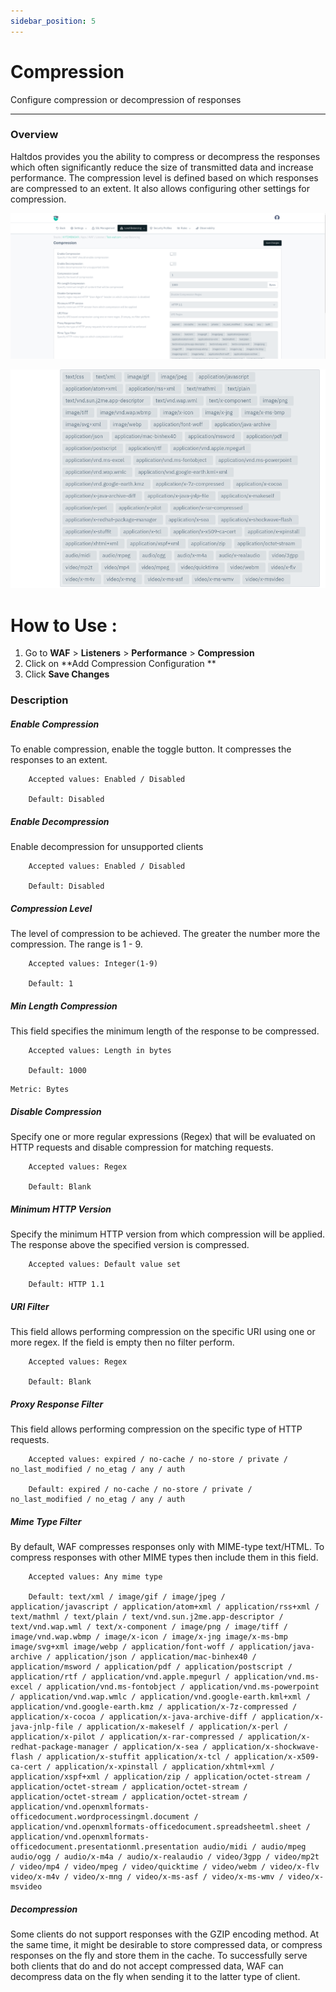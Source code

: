 ```yaml
---
sidebar_position: 5
---
```

# Compression
Configure compression or decompression of responses

---

### Overview 
Haltdos provides you the ability to compress or decompress the responses which often significantly reduce the size of transmitted data and increase performance. The compression level is defined based on which responses are compressed to an extent. It also allows configuring other settings for compression.

![Caching](/img/waf/v8/docs/WAFcompression.png)  

![Compression](/img/waf/v7/docs/performance.png)
# How to Use :
1. Go to **WAF** > **Listeners** > **Performance** > **Compression**
2. Click on **Add Compression Configuration ** 
3. Click **Save Changes** 

### Description 

##### **Enable Compression**

To enable compression, enable the toggle button. It compresses the responses to an extent.

```
    Accepted values: Enabled / Disabled 

    Default: Disabled
```


##### **Enable Decompression**

Enable decompression for unsupported clients

```
    Accepted values: Enabled / Disabled 

    Default: Disabled
```


##### **Compression Level**

The level of compression to be achieved. The greater the number more the compression. The range is 1 - 9.

```
    Accepted values: Integer(1-9)   

    Default: 1
```


##### **Min Length Compression**

This field specifies the minimum length of the response to be compressed.

```
    Accepted values: Length in bytes    

    Default: 1000
```


    Metric: Bytes

##### **Disable Compression**

Specify one or more regular expressions (Regex) that will be evaluated on HTTP requests and disable compression for matching requests.

```
    Accepted values: Regex  

    Default: Blank
```


##### **Minimum HTTP Version**

Specify the minimum HTTP version from which compression will be applied. The response above the specified version is compressed.

```
    Accepted values: Default value set  

    Default: HTTP 1.1
```


##### **URI Filter**

This field allows performing compression on the specific URI using one or more regex. If the field is empty then no filter perform.

```
    Accepted values: Regex  

    Default: Blank
```


##### **Proxy Response Filter**

This field allows performing compression on the specific type of HTTP requests.

```
    Accepted values: expired / no-cache / no-store / private / no_last_modified / no_etag / any / auth  

    Default: expired / no-cache / no-store / private / no_last_modified / no_etag / any / auth
```


##### **Mime Type Filter**

By default, WAF compresses responses only with MIME-type text/HTML. To compress responses with other MIME types then include them in this field.

```
    Accepted values: Any mime type

    Default: text/xml / image/gif / image/jpeg / application/javascript / application/atom+xml / application/rss+xml / text/mathml / text/plain / text/vnd.sun.j2me.app-descriptor / text/vnd.wap.wml / text/x-component / image/png / image/tiff / image/vnd.wap.wbmp / image/x-icon / image/x-jng image/x-ms-bmp image/svg+xml image/webp / application/font-woff / application/java-archive / application/json / application/mac-binhex40 / application/msword / application/pdf / application/postscript / application/rtf / application/vnd.apple.mpegurl / application/vnd.ms-excel / application/vnd.ms-fontobject / application/vnd.ms-powerpoint / application/vnd.wap.wmlc / application/vnd.google-earth.kml+xml / application/vnd.google-earth.kmz / application/x-7z-compressed / application/x-cocoa / application/x-java-archive-diff / application/x-java-jnlp-file / application/x-makeself / application/x-perl / application/x-pilot / application/x-rar-compressed / application/x-redhat-package-manager / application/x-sea / application/x-shockwave-flash / application/x-stuffit application/x-tcl / application/x-x509-ca-cert / application/x-xpinstall / application/xhtml+xml / application/xspf+xml / application/zip / application/octet-stream / application/octet-stream / application/octet-stream / application/octet-stream / application/octet-stream / application/vnd.openxmlformats-officedocument.wordprocessingml.document / application/vnd.openxmlformats-officedocument.spreadsheetml.sheet / application/vnd.openxmlformats-officedocument.presentationml.presentation audio/midi / audio/mpeg audio/ogg / audio/x-m4a / audio/x-realaudio / video/3gpp / video/mp2t / video/mp4 / video/mpeg / video/quicktime / video/webm / video/x-flv video/x-m4v / video/x-mng / video/x-ms-asf / video/x-ms-wmv / video/x-msvideo
```


##### **Decompression**

Some clients do not support responses with the GZIP encoding method. At the same time, it might be desirable to store compressed data, or compress responses on the fly and store them in the cache. To successfully serve both clients that do and do not accept compressed data, WAF can decompress data on the fly when sending it to the latter type of client.





